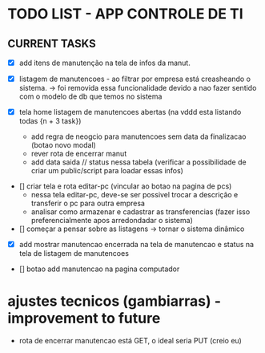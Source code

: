 # TODO LIST - APP CONTROLE DE TI

## CURRENT TASKS

- [x] add itens de manutenção na tela de infos da manut.
- [x] listagem de manutencoes - ao filtrar por empresa está creasheando o sistema. -> foi removida essa funcionalidade devido a nao fazer sentido com o modelo de db que temos no sistema

- [x] tela home listagem de manutencoes abertas (na vddd esta listando todas {n + 3 task})
    -  add regra de neogcio para manutencoes sem data da finalizacao (botao novo modal)
    - rever rota de encerrar manut
    - add data saida // status nessa tabela (verificar a possibilidade de criar um public/script para loadar essas infos)
- [] criar tela e rota editar-pc (vincular ao botao na pagina de pcs)
    - nessa tela editar-pc, deve-se ser possivel trocar a descrição e transferir o pc para outra empresa
    - analisar como armazenar e cadastrar as transferencias (fazer isso preferencialmente apos arredondadar o sistema)
- [] começar a pensar sobre as listagens -> tornar o sistema dinâmico
- [x] add mostrar manutencao encerrada na tela de manutencao e status na tela de listagem de manutencoes 
- []   botao add manutencao na pagina computador 

# ajustes tecnicos (gambiarras) - improvement to future
- rota de encerrar manutencao está GET, o ideal seria PUT (creio eu)